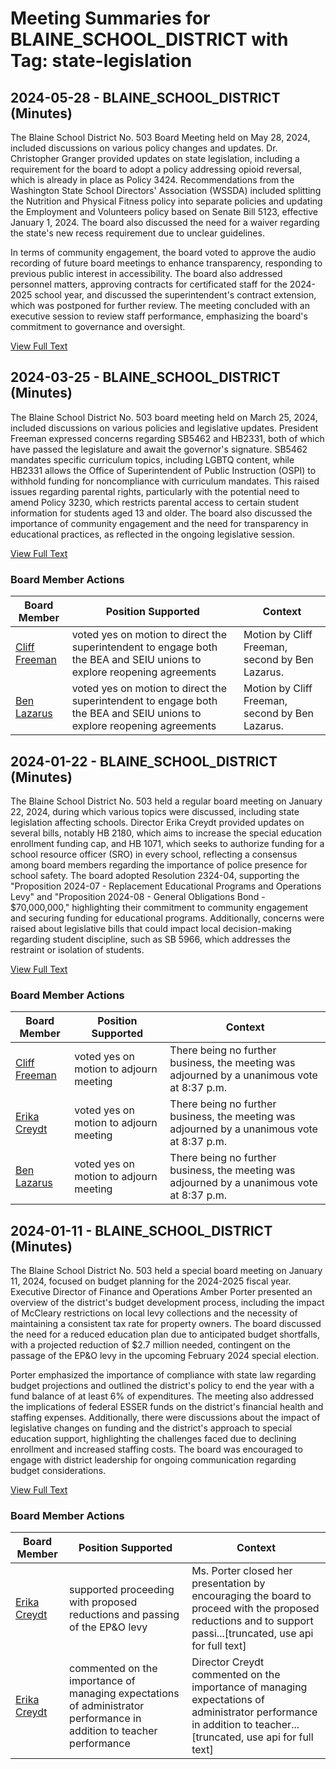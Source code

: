 # Meeting Summaries for BLAINE_SCHOOL_DISTRICT with Tag: state-legislation

## 2024-05-28 - BLAINE_SCHOOL_DISTRICT (Minutes)

The Blaine School District No. 503 Board Meeting held on May 28, 2024, included discussions on various policy changes and updates. Dr. Christopher Granger provided updates on state legislation, including a requirement for the board to adopt a policy addressing opioid reversal, which is already in place as Policy 3424. Recommendations from the Washington State School Directors' Association (WSSDA) included splitting the Nutrition and Physical Fitness policy into separate policies and updating the Employment and Volunteers policy based on Senate Bill 5123, effective January 1, 2024. The board also discussed the need for a waiver regarding the state's new recess requirement due to unclear guidelines. 

In terms of community engagement, the board voted to approve the audio recording of future board meetings to enhance transparency, responding to previous public interest in accessibility. The board also addressed personnel matters, approving contracts for certificated staff for the 2024-2025 school year, and discussed the superintendent's contract extension, which was postponed for further review. The meeting concluded with an executive session to review staff performance, emphasizing the board's commitment to governance and oversight.

[View Full Text](https://raw.githubusercontent.com/VoronoiPerspectives/WashingtonStateSchoolBoardExplorer/refs/heads/main/data/countries/usa/states/wa/counties/whatcom/school_boards/blaine_school_district/2024/2024-05-28-minutes.txt)

## 2024-03-25 - BLAINE_SCHOOL_DISTRICT (Minutes)

The Blaine School District No. 503 board meeting held on March 25, 2024, included discussions on various policies and legislative updates. President Freeman expressed concerns regarding SB5462 and HB2331, both of which have passed the legislature and await the governor's signature. SB5462 mandates specific curriculum topics, including LGBTQ content, while HB2331 allows the Office of Superintendent of Public Instruction (OSPI) to withhold funding for noncompliance with curriculum mandates. This raised issues regarding parental rights, particularly with the potential need to amend Policy 3230, which restricts parental access to certain student information for students aged 13 and older. The board also discussed the importance of community engagement and the need for transparency in educational practices, as reflected in the ongoing legislative session.

[View Full Text](https://raw.githubusercontent.com/VoronoiPerspectives/WashingtonStateSchoolBoardExplorer/refs/heads/main/data/countries/usa/states/wa/counties/whatcom/school_boards/blaine_school_district/2024/2024-03-25-minutes.txt)

### Board Member Actions

| Board Member | Position Supported | Context |
|--------------|--------------------|---------|
| [Cliff Freeman](board_member_324.md) | voted yes on motion to direct the superintendent to engage both the BEA and SEIU unions to explore reopening agreements | Motion by Cliff Freeman, second by Ben Lazarus. |
| [Ben Lazarus](board_member_323.md) | voted yes on motion to direct the superintendent to engage both the BEA and SEIU unions to explore reopening agreements | Motion by Cliff Freeman, second by Ben Lazarus. |

## 2024-01-22 - BLAINE_SCHOOL_DISTRICT (Minutes)

The Blaine School District No. 503 held a regular board meeting on January 22, 2024, during which various topics were discussed, including state legislation affecting schools. Director Erika Creydt provided updates on several bills, notably HB 2180, which aims to increase the special education enrollment funding cap, and HB 1071, which seeks to authorize funding for a school resource officer (SRO) in every school, reflecting a consensus among board members regarding the importance of police presence for school safety. The board adopted Resolution 2324-04, supporting the "Proposition 2024-07 - Replacement Educational Programs and Operations Levy" and "Proposition 2024-08 - General Obligations Bond - $70,000,000," highlighting their commitment to community engagement and securing funding for educational programs. Additionally, concerns were raised about legislative bills that could impact local decision-making regarding student discipline, such as SB 5966, which addresses the restraint or isolation of students.

[View Full Text](https://raw.githubusercontent.com/VoronoiPerspectives/WashingtonStateSchoolBoardExplorer/refs/heads/main/data/countries/usa/states/wa/counties/whatcom/school_boards/blaine_school_district/2024/2024-01-22-minutes.txt)

### Board Member Actions

| Board Member | Position Supported | Context |
|--------------|--------------------|---------|
| [Cliff Freeman](board_member_324.md) | voted yes on motion to adjourn meeting | There being no further business, the meeting was adjourned by a unanimous vote at 8:37 p.m. |
| [Erika Creydt](board_member_322.md) | voted yes on motion to adjourn meeting | There being no further business, the meeting was adjourned by a unanimous vote at 8:37 p.m. |
| [Ben Lazarus](board_member_323.md) | voted yes on motion to adjourn meeting | There being no further business, the meeting was adjourned by a unanimous vote at 8:37 p.m. |

## 2024-01-11 - BLAINE_SCHOOL_DISTRICT (Minutes)

The Blaine School District No. 503 held a special board meeting on January 11, 2024, focused on budget planning for the 2024-2025 fiscal year. Executive Director of Finance and Operations Amber Porter presented an overview of the district's budget development process, including the impact of McCleary restrictions on local levy collections and the necessity of maintaining a consistent tax rate for property owners. The board discussed the need for a reduced education plan due to anticipated budget shortfalls, with a projected reduction of $2.7 million needed, contingent on the passage of the EP&O levy in the upcoming February 2024 special election. 

Porter emphasized the importance of compliance with state law regarding budget projections and outlined the district's policy to end the year with a fund balance of at least 6% of expenditures. The meeting also addressed the implications of federal ESSER funds on the district's financial health and staffing expenses. Additionally, there were discussions about the impact of legislative changes on funding and the district's approach to special education support, highlighting the challenges faced due to declining enrollment and increased staffing costs. The board was encouraged to engage with district leadership for ongoing communication regarding budget considerations.

[View Full Text](https://raw.githubusercontent.com/VoronoiPerspectives/WashingtonStateSchoolBoardExplorer/refs/heads/main/data/countries/usa/states/wa/counties/whatcom/school_boards/blaine_school_district/2024/2024-01-11-minutes.txt)

### Board Member Actions

| Board Member | Position Supported | Context |
|--------------|--------------------|---------|
| [Erika Creydt](board_member_322.md) | supported proceeding with proposed reductions and passing of the EP&O levy | Ms. Porter closed her presentation by encouraging the board to proceed with the proposed reductions and to support passi...[truncated, use api for full text] |
| [Erika Creydt](board_member_322.md) | commented on the importance of managing expectations of administrator performance in addition to teacher performance | Director Creydt commented on the importance of managing expectations of administrator performance in addition to teacher...[truncated, use api for full text] |

